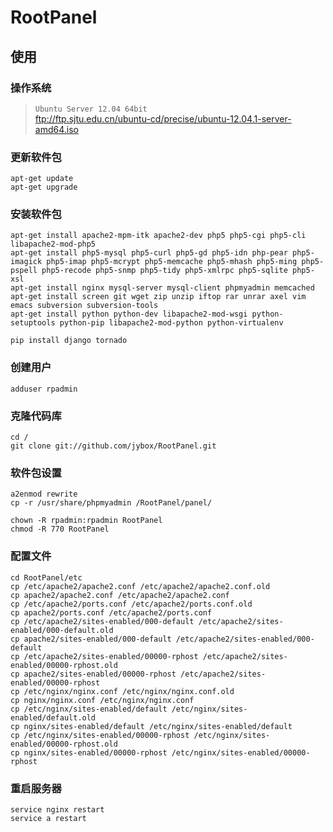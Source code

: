 # RootPanel
## 使用
### 操作系统

>`Ubuntu Server 12.04 64bit`  
>ftp://ftp.sjtu.edu.cn/ubuntu-cd/precise/ubuntu-12.04.1-server-amd64.iso

### 更新软件包

    apt-get update
    apt-get upgrade
    
### 安装软件包

    apt-get install apache2-mpm-itk apache2-dev php5 php5-cgi php5-cli libapache2-mod-php5
    apt-get install php5-mysql php5-curl php5-gd php5-idn php-pear php5-imagick php5-imap php5-mcrypt php5-memcache php5-mhash php5-ming php5-pspell php5-recode php5-snmp php5-tidy php5-xmlrpc php5-sqlite php5-xsl
    apt-get install nginx mysql-server mysql-client phpmyadmin memcached
    apt-get install screen git wget zip unzip iftop rar unrar axel vim emacs subversion subversion-tools
    apt-get install python python-dev libapache2-mod-wsgi python-setuptools python-pip libapache2-mod-python python-virtualenv
    
    pip install django tornado
    
### 创建用户

    adduser rpadmin

### 克隆代码库

    cd /
    git clone git://github.com/jybox/RootPanel.git
    
### 软件包设置

    a2enmod rewrite
    cp -r /usr/share/phpmyadmin /RootPanel/panel/
    
    chown -R rpadmin:rpadmin RootPanel
    chmod -R 770 RootPanel
    
### 配置文件

    cd RootPanel/etc
    cp /etc/apache2/apache2.conf /etc/apache2/apache2.conf.old
    cp apache2/apache2.conf /etc/apache2/apache2.conf
    cp /etc/apache2/ports.conf /etc/apache2/ports.conf.old
    cp apache2/ports.conf /etc/apache2/ports.conf
    cp /etc/apache2/sites-enabled/000-default /etc/apache2/sites-enabled/000-default.old
    cp apache2/sites-enabled/000-default /etc/apache2/sites-enabled/000-default
    cp /etc/apache2/sites-enabled/00000-rphost /etc/apache2/sites-enabled/00000-rphost.old
    cp apache2/sites-enabled/00000-rphost /etc/apache2/sites-enabled/00000-rphost
    cp /etc/nginx/nginx.conf /etc/nginx/nginx.conf.old
    cp nginx/nginx.conf /etc/nginx/nginx.conf
    cp /etc/nginx/sites-enabled/default /etc/nginx/sites-enabled/default.old
    cp nginx/sites-enabled/default /etc/nginx/sites-enabled/default
    cp /etc/nginx/sites-enabled/00000-rphost /etc/nginx/sites-enabled/00000-rphost.old
    cp nginx/sites-enabled/00000-rphost /etc/nginx/sites-enabled/00000-rphost
    
### 重启服务器

    service nginx restart
    service a restart



    

